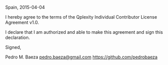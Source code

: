 Spain, 2015-04-04

I hereby agree to the terms of the Qplexity Individual Contributor License
Agreement v1.0.

I declare that I am authorized and able to make this agreement and sign this
declaration.

Signed,

Pedro M. Baeza pedro.baeza@gmail.com https://github.com/pedrobaeza
